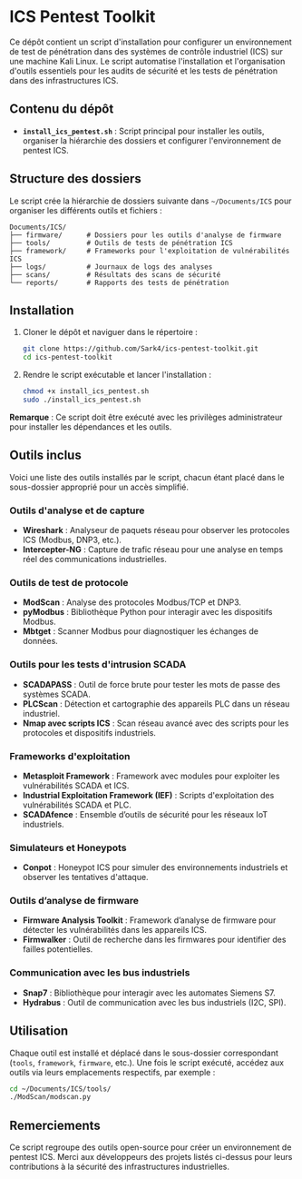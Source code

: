 
# ICS Pentest Toolkit

Ce dépôt contient un script d'installation pour configurer un environnement de test de pénétration dans des systèmes de contrôle industriel (ICS) sur une machine Kali Linux. Le script automatise l'installation et l'organisation d'outils essentiels pour les audits de sécurité et les tests de pénétration dans des infrastructures ICS.

## Contenu du dépôt

- **`install_ics_pentest.sh`** : Script principal pour installer les outils, organiser la hiérarchie des dossiers et configurer l'environnement de pentest ICS.

## Structure des dossiers

Le script crée la hiérarchie de dossiers suivante dans `~/Documents/ICS` pour organiser les différents outils et fichiers :

```
Documents/ICS/
├── firmware/      # Dossiers pour les outils d'analyse de firmware
├── tools/         # Outils de tests de pénétration ICS
├── framework/     # Frameworks pour l'exploitation de vulnérabilités ICS
├── logs/          # Journaux de logs des analyses
├── scans/         # Résultats des scans de sécurité
└── reports/       # Rapports des tests de pénétration
```

## Installation

1. Cloner le dépôt et naviguer dans le répertoire :
   ```bash
   git clone https://github.com/Sark4/ics-pentest-toolkit.git
   cd ics-pentest-toolkit
   ```

2. Rendre le script exécutable et lancer l'installation :
   ```bash
   chmod +x install_ics_pentest.sh
   sudo ./install_ics_pentest.sh
   ```

**Remarque** : Ce script doit être exécuté avec les privilèges administrateur pour installer les dépendances et les outils.

## Outils inclus

Voici une liste des outils installés par le script, chacun étant placé dans le sous-dossier approprié pour un accès simplifié.

### Outils d'analyse et de capture

- **Wireshark** : Analyseur de paquets réseau pour observer les protocoles ICS (Modbus, DNP3, etc.).
- **Intercepter-NG** : Capture de trafic réseau pour une analyse en temps réel des communications industrielles.

### Outils de test de protocole

- **ModScan** : Analyse des protocoles Modbus/TCP et DNP3.
- **pyModbus** : Bibliothèque Python pour interagir avec les dispositifs Modbus.
- **Mbtget** : Scanner Modbus pour diagnostiquer les échanges de données.

### Outils pour les tests d'intrusion SCADA

- **SCADAPASS** : Outil de force brute pour tester les mots de passe des systèmes SCADA.
- **PLCScan** : Détection et cartographie des appareils PLC dans un réseau industriel.
- **Nmap avec scripts ICS** : Scan réseau avancé avec des scripts pour les protocoles et dispositifs industriels.

### Frameworks d'exploitation

- **Metasploit Framework** : Framework avec modules pour exploiter les vulnérabilités SCADA et ICS.
- **Industrial Exploitation Framework (IEF)** : Scripts d'exploitation des vulnérabilités SCADA et PLC.
- **SCADAfence** : Ensemble d’outils de sécurité pour les réseaux IoT industriels.

### Simulateurs et Honeypots

- **Conpot** : Honeypot ICS pour simuler des environnements industriels et observer les tentatives d'attaque.

### Outils d’analyse de firmware

- **Firmware Analysis Toolkit** : Framework d’analyse de firmware pour détecter les vulnérabilités dans les appareils ICS.
- **Firmwalker** : Outil de recherche dans les firmwares pour identifier des failles potentielles.

### Communication avec les bus industriels

- **Snap7** : Bibliothèque pour interagir avec les automates Siemens S7.
- **Hydrabus** : Outil de communication avec les bus industriels (I2C, SPI).

## Utilisation

Chaque outil est installé et déplacé dans le sous-dossier correspondant (`tools`, `framework`, `firmware`, etc.). Une fois le script exécuté, accédez aux outils via leurs emplacements respectifs, par exemple :

```bash
cd ~/Documents/ICS/tools/
./ModScan/modscan.py
```

## Remerciements

Ce script regroupe des outils open-source pour créer un environnement de pentest ICS. Merci aux développeurs des projets listés ci-dessus pour leurs contributions à la sécurité des infrastructures industrielles.
